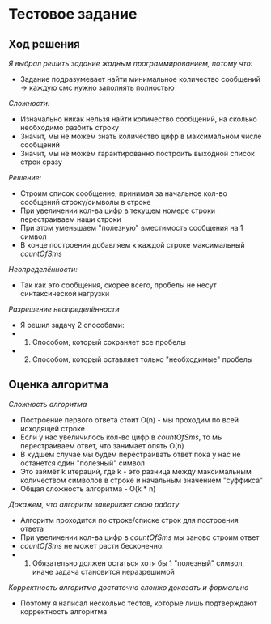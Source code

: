 # Тестовое задание
## Ход решения

_Я выбрал решить задание жадным программированием, потому что:_
* Задание подразумевает найти минимальное количество сообщений -> каждую смс нужно заполнять полностью

_Сложности:_
* Изначально никак нельзя найти количество сообщений, на сколько необходимо разбить строку
* Значит, мы не можем знать количество цифр в максимальном числе сообщений
* Значит, мы не можем гарантированно построить выходной список строк сразу

_Решение:_
* Строим список сообщение, принимая за начальное кол-во сообщений строку/символы в строке
* При увеличении кол-ва цифр в текущем номере строки перестраиваем наши строки
* При этом уменьшаем "полезную" вместимость сообщения на 1 символ
* В конце построения добавляем к каждой строке максимальный _countOfSms_

_Неопределённости:_
* Так как это сообщения, скорее всего, пробелы не несут синтаксической нагрузки

_Разрешение неопределённости_
* Я решил задачу 2 способами:
* 1) Способом, который сохраняет все пробелы
* 2) Способом, который оставляет только "необходимые" пробелы

## Оценка алгоритма

_Сложность алгоритма_
* Построение первого ответа стоит O(n) - мы проходим по всей исходящей строке
* Если у нас увеличилось кол-во цифр в _countOfSms_, то мы перестраиваем ответ, что занимает опять O(n)
* В худшем случае мы будем перестраивать ответ пока у нас не останется один "полезный" символ
* Это займёт k итераций, где k - это разница между максимальным количеством символов в строке и начальным значением "суффикса"
* Общая сложность алгоритма - O(k * n)

_Докажем, что алгоритм завершает свою работу_
* Алгоритм проходится по строке/списке строк для построения ответа
* При увеличении кол-ва цифр в _countOfSms_ мы заново строим ответ
* _countOfSms_ не может расти бесконечно: 
* 1) Обязательно должен остаться хотя бы 1 "полезный" символ, иначе задача становится неразрешимой

_Корректность алгоритма достаточно слонжо доказать и формально_
* Поэтому я написал несколько тестов, которые лишь подтверждают корректность алгоритма
